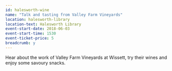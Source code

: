 ```yaml
---
id: halesworth-wine
name: "Talk and tasting from Valley Farm Vineyards"
location: halesworth-library
location-text: Halesworth Library
event-start-date: 2018-06-03
event-start-time: 1530
event-ticket-price: 5
breadcrumb: y
---
```


Hear about the work of Valley Farm Vineyards at Wissett, try their wines and enjoy some savoury snacks.
